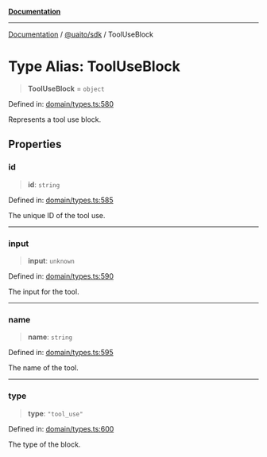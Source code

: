[**Documentation**](../../../README.md)

***

[Documentation](../../../README.md) / [@uaito/sdk](../README.md) / ToolUseBlock

# Type Alias: ToolUseBlock

> **ToolUseBlock** = `object`

Defined in: [domain/types.ts:580](https://github.com/elribonazo/uaito/blob/329283f19d75a4623970a839744308f19ace5c16/packages/sdk/src/domain/types.ts#L580)

Represents a tool use block.

## Properties

### id

> **id**: `string`

Defined in: [domain/types.ts:585](https://github.com/elribonazo/uaito/blob/329283f19d75a4623970a839744308f19ace5c16/packages/sdk/src/domain/types.ts#L585)

The unique ID of the tool use.

***

### input

> **input**: `unknown`

Defined in: [domain/types.ts:590](https://github.com/elribonazo/uaito/blob/329283f19d75a4623970a839744308f19ace5c16/packages/sdk/src/domain/types.ts#L590)

The input for the tool.

***

### name

> **name**: `string`

Defined in: [domain/types.ts:595](https://github.com/elribonazo/uaito/blob/329283f19d75a4623970a839744308f19ace5c16/packages/sdk/src/domain/types.ts#L595)

The name of the tool.

***

### type

> **type**: `"tool_use"`

Defined in: [domain/types.ts:600](https://github.com/elribonazo/uaito/blob/329283f19d75a4623970a839744308f19ace5c16/packages/sdk/src/domain/types.ts#L600)

The type of the block.
